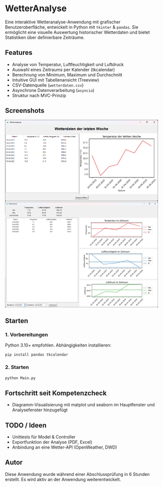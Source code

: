 # WetterAnalyse
Eine interaktive Wetteranalyse-Anwendung mit grafischer Benutzeroberfläche, entwickelt in Python mit `tkinter` &amp; `pandas`.
Sie ermöglicht eine visuelle Auswertung historischer Wetterdaten und bietet Statistiken über definierbare Zeiträume.

## Features

- Analyse von Temperatur, Luftfeuchtigkeit und Luftdruck
- Auswahl eines Zeitraums per Kalender (tkcalendar)
- Berechnung von Minimum, Maximum und Durchschnitt
- Intuitive GUI mit Tabellenansicht (Treeview)
- CSV-Datenquelle (`wetterdaten.csv`)
- Asynchrone Datenverarbeitung (`asyncio`)
- Struktur nach MVC-Prinzip

## Screenshots
![Hauptfenster](screenshots/Hauptfenster.png)
![AnalyseFenster](screenshots/AnalyseFenster.png)

## Starten

### 1. Vorbereitungen
Python 3.10+ empfohlen. Abhängigkeiten installieren:

```bash
pip install pandas tkcalendar
```
### 2. Starten
```bash
python Main.py
```
## Fortschritt seit Kompetenzcheck
- Diagramm-Visualisierung mit matplot und seaborn im Hauptfenster und Analysefenster hinzugefügt

## TODO / Ideen
- Unittests für Model & Controller
- Exportfunktion der Analyse (PDF, Excel)
- Anbindung an eine Wetter-API (OpenWeather, DWD)

## Autor
Diese Anwendung wurde während einer Abschlussprüfung in 6 Stunden erstellt.
Es wird aktiv an der Anwendung weiterentwickelt.

